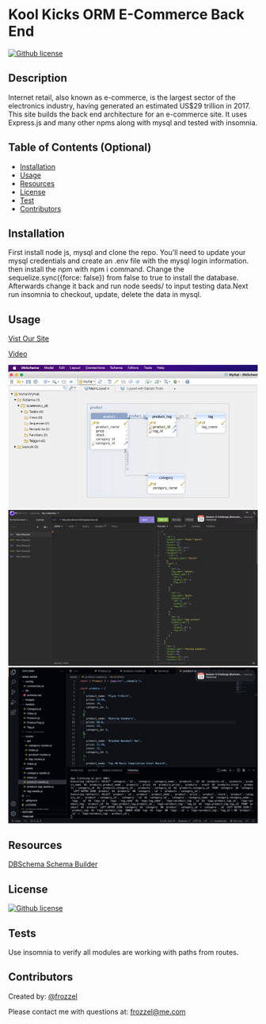  
  # Kool Kicks ORM E-Commerce Back End
 
[![Github license](https://img.shields.io/badge/License-MIT-yellow.svg)](https://opensource.org/licenses/MIT)

  ## Description
  Internet retail, also known as e-commerce, is the largest sector of the electronics industry, having generated an estimated US$29 trillion in 2017. This site builds the back end architecture for an e-commerce site. It uses Express.js and many other npms along with mysql and tested with insomnia.
  
  ## Table of Contents (Optional)
  
  - [Installation](#installation)
  - [Usage](#usage)
  - [Resources](#resources)
  - [License](#license)
  - [Test](#tests)
  - [Contributors](#contributors)
  
  ## Installation
  First install node js, mysql and clone the repo. You'll need to update your mysql credentials and create an .env file with the mysql login information. then install the npm with npm i command.  Change the sequelize.sync({force: false}) from false to true to install the database. Afterwards change it back and run node seeds/  to input testing data.Next run insomnia to checkout, update, delete the data in mysql.
  
  ## Usage
  [Vist Our Site](https://github.com/frozzel/KooL-Kicks)

  [Video](https://github.com/frozzel/KooL-Kicks)
  
  
![Screen Shots](./images/Screen%20Shot%202022-10-20%20at%208.30.37%20PM.png)
![Screen Shots2](./images/Screen%20Shot%202022-10-23%20at%206.00.56%20PM.png)
![Screen Shots2](./images/Screen%20Shot%202022-10-23%20at%206.02.09%20PM.png)

  ## Resources

  [DBSchema Schema Builder](https://dbschema.com)

  

  
  ## License
  
  [![Github license](https://img.shields.io/badge/License-MIT-yellow.svg)](https://opensource.org/licenses/MIT)
  
  ## Tests

  Use insomnia to verify all modules are working with paths from routes.
  
  ## Contributors 

  Created by: [@frozzel](https://github.com/frozzel)
  
  Please contact me with questions at: frozzel@me.com
 
